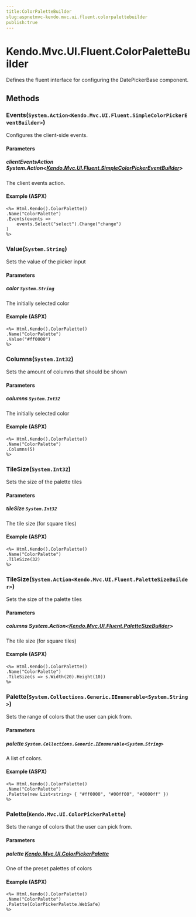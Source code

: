 ```yaml
---
title:ColorPaletteBuilder
slug:aspnetmvc-kendo.mvc.ui.fluent.colorpalettebuilder
publish:true
---
```


# Kendo.Mvc.UI.Fluent.ColorPaletteBuilder
Defines the fluent interface for configuring the DatePickerBase component.



## Methods

### Events(`System.Action<Kendo.Mvc.UI.Fluent.SimpleColorPickerEventBuilder>`)
Configures the client-side events.


#### Parameters

##### clientEventsAction System.Action<[Kendo.Mvc.UI.Fluent.SimpleColorPickerEventBuilder](/kendo-ui/api/wrappers/aspnet-mvc/Kendo.Mvc.UI.Fluent/SimpleColorPickerEventBuilder)>
The client events action.




#### Example (ASPX)
    <%= Html.Kendo().ColorPalette()
    .Name("ColorPalette")
    .Events(events =>
        events.Select("select").Change("change")
    )
    %>


### Value(`System.String`)
Sets the value of the picker input


#### Parameters

##### color `System.String`
The initially selected color




#### Example (ASPX)
    <%= Html.Kendo().ColorPalette()
    .Name("ColorPalette")
    .Value("#ff0000")
    %>


### Columns(`System.Int32`)
Sets the amount of columns that should be shown


#### Parameters

##### columns `System.Int32`
The initially selected color




#### Example (ASPX)
    <%= Html.Kendo().ColorPalette()
    .Name("ColorPalette")
    .Columns(5)
    %>


### TileSize(`System.Int32`)
Sets the size of the palette tiles


#### Parameters

##### tileSize `System.Int32`
The tile size (for square tiles)




#### Example (ASPX)
    <%= Html.Kendo().ColorPalette()
    .Name("ColorPalette")
    .TileSize(32)
    %>


### TileSize(`System.Action<Kendo.Mvc.UI.Fluent.PaletteSizeBuilder>`)
Sets the size of the palette tiles


#### Parameters

##### columns System.Action<[Kendo.Mvc.UI.Fluent.PaletteSizeBuilder](/kendo-ui/api/wrappers/aspnet-mvc/Kendo.Mvc.UI.Fluent/PaletteSizeBuilder)>
The tile size (for square tiles)




#### Example (ASPX)
    <%= Html.Kendo().ColorPalette()
    .Name("ColorPalette")
    .TileSize(s => s.Width(20).Height(10))
    %>


### Palette(`System.Collections.Generic.IEnumerable<System.String>`)
Sets the range of colors that the user can pick from.


#### Parameters

##### palette `System.Collections.Generic.IEnumerable<System.String>`
A list of colors.




#### Example (ASPX)
    <%= Html.Kendo().ColorPalette()
    .Name("ColorPalette")
    .Palette(new List<string> { "#ff0000", "#00ff00", "#0000ff" })
    %>


### Palette(`Kendo.Mvc.UI.ColorPickerPalette`)
Sets the range of colors that the user can pick from.


#### Parameters

##### palette [Kendo.Mvc.UI.ColorPickerPalette](/kendo-ui/api/wrappers/aspnet-mvc/Kendo.Mvc.UI/ColorPickerPalette)
One of the preset palettes of colors




#### Example (ASPX)
    <%= Html.Kendo().ColorPalette()
    .Name("ColorPalette")
    .Palette(ColorPickerPalette.WebSafe)
    %>




